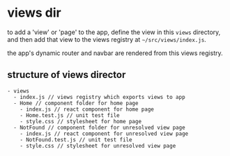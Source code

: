 <!-- src/views/README.md -->

# views dir

to add a 'view' or 'page' to the app, define the view in this `views` directory, and then add that view to the views registry at `~/src/views/index.js`.

the app's dynamic router and navbar are rendered from this views registry.

## structure of views director 

```
- views 
  - index.js // views registry which exports views to app 
  - Home // component folder for home page 
    - index.js // react component for home page 
    - Home.test.js // unit test file 
    - style.css // stylesheet for home page 
  - NotFound // component folder for unresolved view page 
    - index.js // react component for unresolved view page 
    - NotFound.test.js // unit test file
    - style.css // stylesheet for unresolved view page
```